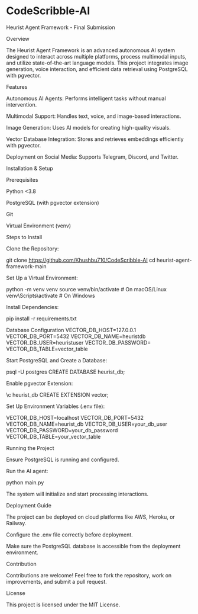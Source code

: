 # CodeScribble-AI

Heurist Agent Framework - Final Submission

Overview

The Heurist Agent Framework is an advanced autonomous AI system designed to interact across multiple platforms, process multimodal inputs, and utilize state-of-the-art language models. This project integrates image generation, voice interaction, and efficient data retrieval using PostgreSQL with pgvector.

Features

Autonomous AI Agents: Performs intelligent tasks without manual intervention.

Multimodal Support: Handles text, voice, and image-based interactions.

Image Generation: Uses AI models for creating high-quality visuals.

Vector Database Integration: Stores and retrieves embeddings efficiently with pgvector.

Deployment on Social Media: Supports Telegram, Discord, and Twitter.

Installation & Setup

Prerequisites

Python <3.8

PostgreSQL (with pgvector extension)

Git

Virtual Environment (venv)

Steps to Install

Clone the Repository:

git clone https://github.com/Khushbu710/CodeScribble-AI
cd heurist-agent-framework-main

Set Up a Virtual Environment:

python -m venv venv
source venv/bin/activate   # On macOS/Linux
venv\Scripts\activate      # On Windows

Install Dependencies:

pip install -r requirements.txt

Database Configuration
VECTOR_DB_HOST=127.0.0.1
VECTOR_DB_PORT=5432
VECTOR_DB_NAME=heuristdb
VECTOR_DB_USER=heuristuser
VECTOR_DB_PASSWORD=<password>
VECTOR_DB_TABLE=vector_table

Start PostgreSQL and Create a Database:

psql -U postgres
CREATE DATABASE heurist_db;

Enable pgvector Extension:

\c heurist_db
CREATE EXTENSION vector;

Set Up Environment Variables (.env file):

VECTOR_DB_HOST=localhost
VECTOR_DB_PORT=5432
VECTOR_DB_NAME=heurist_db
VECTOR_DB_USER=your_db_user
VECTOR_DB_PASSWORD=your_db_password
VECTOR_DB_TABLE=your_vector_table

Running the Project

Ensure PostgreSQL is running and configured.

Run the AI agent:

python main.py

The system will initialize and start processing interactions.

Deployment Guide

The project can be deployed on cloud platforms like AWS, Heroku, or Railway.

Configure the .env file correctly before deployment.

Make sure the PostgreSQL database is accessible from the deployment environment.

Contribution

Contributions are welcome! Feel free to fork the repository, work on improvements, and submit a pull request.

License

This project is licensed under the MIT License.
